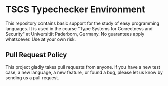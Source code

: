 # TSCS Typechecker Environment

This repository contains basic support for the study of easy programming
languages.
It is used in the course "Type Systems for Correctness and Security" at
Universität Paderborn, Germany.
No guarantees apply whatsoever.
Use at your own risk.

## Pull Request Policy

This project gladly takes pull requests from anyone.
If you have a new test case, a new language, a new feature, or found a bug, please let
us know by sending us a pull request.

